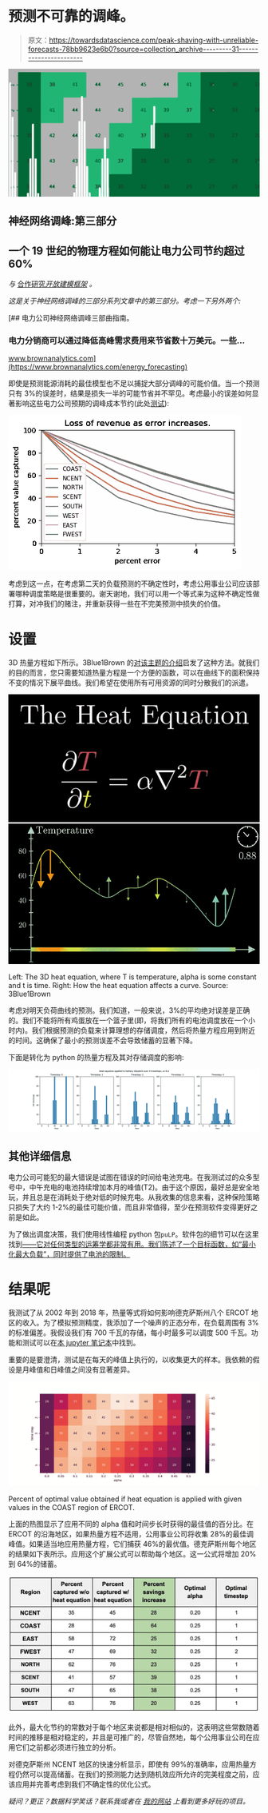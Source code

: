# 预测不可靠的调峰。

> 原文：<https://towardsdatascience.com/peak-shaving-with-unreliable-forecasts-78bb9623e6b0?source=collection_archive---------31----------------------->

![](img/715df519ad0243e36e58dc04fbff46c7.png)

## 神经网络调峰:第三部分

## 一个 19 世纪的物理方程如何能让电力公司节约超过 60%

*与* [合作研究*开放建模框架*](http://omf.coop/) *。*

*这是关于神经网络调峰的三部分系列文章中的第三部分。考虑一下另外两个:*

[](https://www.brownanalytics.com/energy_forecasting) [## 电力公司神经网络调峰三部曲指南。

### 电力分销商可以通过降低高峰需求费用来节省数十万美元。一些…

www.brownanalytics.com](https://www.brownanalytics.com/energy_forecasting) 

即使是预测能源消耗的最佳模型也不足以捕捉大部分调峰的可能价值。当一个预测只有 3%的误差时，结果是损失一半的可能节省并不罕见。考虑最小的误差如何显著影响这些电力公司预期的调峰成本节约(此处[测试](https://github.com/kmcelwee/mediumBlog/blob/master/load_forecast/How%20much%20value%20is%20captured%20with%20different%20prediction%20accuracy%3F.ipynb)):

![](img/86c8f9e55009e597d57fd7b7684168b6.png)

考虑到这一点，在考虑第二天的负载预测的不确定性时，考虑公用事业公司应该部署哪种调度策略是很重要的。谢天谢地，我们可以用一个等式来为这种不确定性做打算，对冲我们的赌注，并重新获得一些在不完美预测中损失的价值。

# 设置

3D 热量方程如下所示。3Blue1Brown 的[对该主题的介绍](https://www.youtube.com/watch?v=ly4S0oi3Yz8)启发了这种方法。就我们的目的而言，您只需要知道热量方程是一个方便的函数，可以在曲线下的面积保持不变的情况下展平曲线。我们希望在使用所有可用资源的同时分散我们的派遣。

![](img/31a009b32cc65d620ee6f9a75935706e.png)![](img/b2c58ec431aa028d637742466586c03c.png)

Left: The 3D heat equation, where T is temperature, alpha is some constant and t is time. Right: How the heat equation affects a curve. Source: 3Blue1Brown

考虑对明天负荷曲线的预测。我们知道，一般来说，3%的平均绝对误差是正确的。我们不能将所有鸡蛋放在一个篮子里(即，将我们所有的电池调度放在一个小时内)。我们根据预测的负载来计算理想的存储调度，然后将热量方程应用到附近的时间。这确保了最小的预测误差不会导致储蓄的显著下降。

下面是转化为 python 的热量方程及其对存储调度的影响:

![](img/c9b436daafcfb17e1d56641edef7d4a8.png)

## 其他详细信息

电力公司可能犯的最大错误是试图在错误的时间给电池充电。在我测试过的众多型号中，中午充电的电池持续增加本月的峰值(T2)。由于这个原因，最好总是安全地玩，并且总是在消耗处于绝对低的时候充电。从我收集的信息来看，这种保险策略只损失了大约 1-2%的最佳可能价值，而且非常值得，至少在预测软件变得更好之前是如此。

为了做出调度决策，我们使用线性编程 python 包`puLP`。软件包的细节可以在这里找到[——它对任何类型的运筹学都非常有用。我们陈述了一个目标函数，如“最小化最大负载”，同时提供了电池的限制。](https://pythonhosted.org/PuLP/)

# 结果呢

我测试了从 2002 年到 2018 年，热量等式将如何影响德克萨斯州八个 ERCOT 地区的收入。为了模拟预测精度，我添加了一个噪声的正态分布，在负载周围有 3%的标准偏差。我假设我们有 700 千瓦的存储，每小时最多可以调度 500 千瓦。功能和测试可以在[本 jupyter 笔记本](https://github.com/kmcelwee/mediumBlog/blob/master/load_forecast/How%20effective%20is%20the%20heat%20equation%3F.ipynb)中找到。

重要的是要澄清，测试是在每天的峰值上执行的，以收集更大的样本。我依赖的假设是月峰值和日峰值之间没有显著差异。

![](img/e261f7c17339ab4d0549730740716b49.png)

Percent of optimal value obtained if heat equation is applied with given values in the COAST region of ERCOT.

上面的热图显示了应用不同的 alpha 值和时间步长时获得的最佳值的百分比。在 ERCOT 的沿海地区，如果热量方程不适用，公用事业公司将收集 28%的最佳调峰值。如果适当地应用热量方程，它们捕获 46%的最优值。德克萨斯州每个地区的结果如下表所示。应用这个扩展公式可以帮助每个地区。这一公式将增加 20%到 64%的储蓄。

![](img/c7edce0aef774d3319e09c3befa845b2.png)

此外，最大化节约的常数对于每个地区来说都是相对相似的，这表明这些常数随着时间的推移是相对稳定的，并且是可推广的，尽管自然地，每个公用事业公司在应用它们之前都必须进行独立的分析。

对德克萨斯州 NCENT 地区的快速分析显示，即使有 99%的准确率，应用热量方程仍然可以提高储蓄。在我们的预测能力达到随机效应所允许的完美程度之前，应该应用并完善考虑到我们不确定性的优化公式。

*疑问？更正？数据科学笑话？联系我或者在* [*我的网站*](https://www.brownanalytics.com/) *上看到更多好玩的项目。*